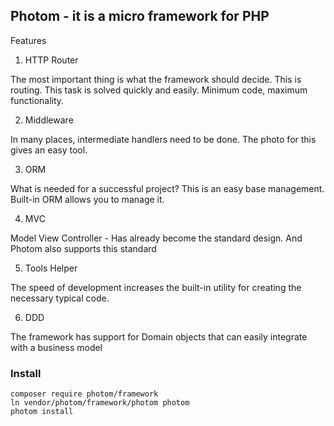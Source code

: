 ## Photom - it is a micro framework for PHP

Features
1. HTTP Router

The most important thing is what the framework should decide. This is routing.
This task is solved quickly and easily. Minimum code, maximum functionality.

2. Middleware

In many places, intermediate handlers need to be done. The photo for this gives an easy tool.

3. ORM

What is needed for a successful project? This is an easy base management. Built-in ORM allows you to manage it.

4. MVC

Model View Controller - Has already become the standard design.
And Photom also supports this standard

5. Tools Helper

The speed of development increases the built-in utility for creating the necessary typical code.

6. DDD

The framework has support for Domain objects that can easily integrate with a business model

### Install

```
composer require photom/framework
ln vendor/photom/framework/photom photom
photom install
```